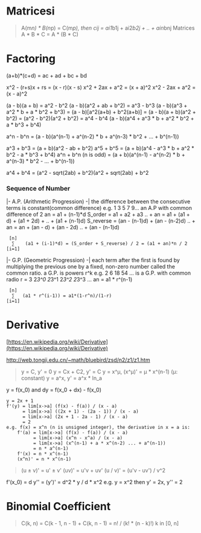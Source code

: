 # Matricesi
> A(m*n) * B(n*p) = C(m*p), then cij = ai1*b1j + ai2*b2j + .. + ain*bnj
> Matrices A * B * C = A * (B * C)

# Factoring
(a+b)*(c+d) = ac + ad + bc + bd

x^2 - (r+s)x + rs = (x - r)(x - s)
x^2 + 2ax + a^2 = (x + a)^2
x^2 - 2ax + a^2 = (x - a)^2

(a - b)(a + b) = a^2 - b^2
(a - b)(a^2 + ab + b^2) = a^3 - b^3
(a - b)(a^3 + a^2 * b + a * b^2 + b^3) = (a - b)[a^2(a+b) + b^2(a+b)]
                        = (a - b)(a + b)(a^2 + b^2)
                        = (a^2 - b^2)(a^2 + b^2)
                        = a^4 - b^4
(a - b)(a^4 + a^3 * b + a^2 * b^2 + a * b^3 + b^4)

a^n - b^n = (a - b)(a^(n-1) + a^(n-2) * b + a^(n-3) * b^2 + ... + b^(n-1))


a^3 + b^3 = (a + b)(a^2 - ab + b^2)
a^5 + b^5 = (a + b)(a^4 - a^3 * b + a^2 * b^2 - a * b^3 + b^4)
a^n + b^n (n is odd)
          = (a + b)(a^(n-1) - a^(n-2) * b + a^(n-3) * b^2 - ... + b^(n-1))

a^4 + b^4 = (a^2 - sqrt(2ab) + b^2)(a^2 + sqrt(2ab) + b^2

### Sequence of Number
|- A.P. (Arithmetic Progression) -|
the difference between the consecutive terms is constant(common difference)
e.g. 1 3 5 7 9...   an A.P with common difference of 2
an = a1 + (n-1)*d
S_order   = a1 + a2 + a3 .. + an
          = a1 + (a1 + d) + (a1 + 2d) + .. + (a1 + (n-1)d)
S_reverse = (an - (n-1)d) + (an - (n-2)d) .. + an
          = an + (an - d) + (an - 2d) .. + (an - (n-1)d)
```
 [n]
  ∑    (a1 + (i-1)*d) = (S_order + S_reverse) / 2 = (a1 + an)*n / 2
[i=1]
```

|- G.P. (Geometric Progression) -|
each term after the first is found by multiplying the previous one by a fixed, non-zero number called the common ratio. a G.P. is powers r^k
e.g. 2 6 18 54 ... is a G.P. with common radio r = 3
    2*3^0  2*3^1  2*3^2  2*3^3 ...
an = a1 * r^(n-1)
```
 [n]
  ∑   (a1 * r^(i-1)) = a1*(1-r^n)/(1-r)
[i=1]
```

# Derivative
[https://en.wikipedia.org/wiki/Derivative](https://en.wikipedia.org/wiki/Derivative)

[http://web.tongji.edu.cn/~math/bluebird/zsd/n2/z1/z1.htm ](http://web.tongji.edu.cn/~math/bluebird/zsd/n2/z1/z1.htm)

> y = C, y' = 0
> y = Cx + C2, y' = C
> y = x^μ, (x^μ)' = μ * x^(n-1)    (μ: constant)
> y = a^x, y' = a^x * ln_a

y = f(x_0) and dy = f(x_0 + dx) - f(x_0)
```
y = 2x + 1
f'(y) = lim[x->a] (f(x) - f(a)) / (x - a)
      = lim[x->a] ((2x + 1) - (2a - 1)) / (x - a)
      = lim[x->a] (2x + 1 - 2a - 1) / (x - a)
      = 2
e.g. f(x) = x^n (n is unsigned integer), the derivative in x = a is:
    f'(a) = lim[x->a] (f(x) - f(a)) / (x - a)
          = lim[x->a] (x^n - x^a) / (x - a)
          = lim[x->a] (x^(n-1) + a * x^(n-2) ... + a^(n-1))
          = n * a^(n-1)
    f'(x) = n * x^(n-1)
    (x^n)' = n * x^(n-1)
```

> (u ± v)' = u' ± v'
> (uv)' = u'v + uv'
> (u / v)' = (u'v - uv') / v^2


    
f'(x_0) = d
y'' = (y')' = d^2 * y / d * x^2
e.g. 
    y = x^2  then
    y' = 2x, y'' = 2

# Binomial Coefficient
>   C(k, n) = C(k - 1, n - 1) + C(k, n - 1)
>           = n! / (k! * (n - k)!)      k in [0, n]
